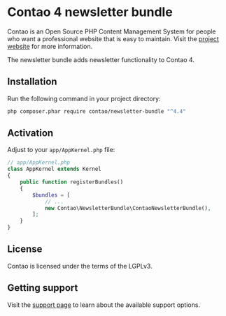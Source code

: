 Contao 4 newsletter bundle
==========================

Contao is an Open Source PHP Content Management System for people who want a
professional website that is easy to maintain. Visit the [project website][1]
for more information.

The newsletter bundle adds newsletter functionality to Contao 4.


Installation
------------

Run the following command in your project directory:

```bash
php composer.phar require contao/newsletter-bundle "^4.4"
```


Activation
-------------

Adjust to your `app/AppKernel.php` file:

```php
// app/AppKernel.php
class AppKernel extends Kernel
{
    public function registerBundles()
    {
        $bundles = [
            // ...
            new Contao\NewsletterBundle\ContaoNewsletterBundle(),
        ];
    }
}
```


License
-------

Contao is licensed under the terms of the LGPLv3.


Getting support
---------------

Visit the [support page][2] to learn about the available support options.


[1]: https://contao.org
[2]: https://contao.org/en/support.html
